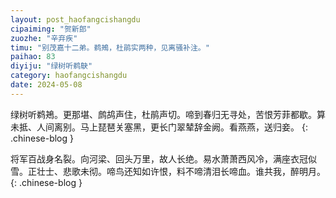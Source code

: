 ```yaml
---
layout: post_haofangcishangdu
cipaiming: "贺新郎"
zuozhe: "辛弃疾"
timu: "别茂嘉十二弟。鹈鴂，杜鹃实两种，见离骚补注。"
paihao: 83
diyiju: "绿树听鹈鴃"
category: haofangcishangdu
date: 2024-05-08
---
```


绿树听鹈鴂。更那堪、鹧鸪声住，杜鹃声切。啼到春归无寻处，苦恨芳菲都歇。算未抵、人间离别。马上琵琶关塞黑，更长门翠辇辞金阙。看燕燕，送归妾。
{: .chinese-blog }

将军百战身名裂。向河梁、回头万里，故人长绝。易水萧萧西风冷，满座衣冠似雪。正壮士、悲歌未彻。啼鸟还知如许恨，料不啼清泪长啼血。谁共我，醉明月。
{: .chinese-blog }
